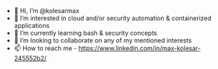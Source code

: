 - 👋 Hi, I’m @kolesarmax
- 👀 I’m interested in cloud and/or security automation & containerized applications
- 🌱 I’m currently learning bash & security concepts
- 💞️ I’m looking to collaborate on any of my mentioned interests
- 📫 How to reach me - https://www.linkedin.com/in/max-kolesar-245552b2/

<!---
kolesarmax/kolesarmax is a ✨ special ✨ repository because its `README.md` (this file) appears on your GitHub profile.
You can click the Preview link to take a look at your changes.
--->
